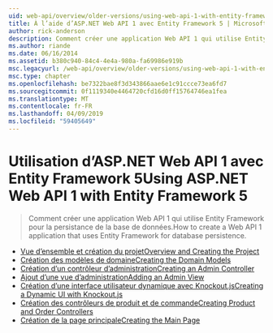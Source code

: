 ```yaml
---
uid: web-api/overview/older-versions/using-web-api-1-with-entity-framework-5/index
title: À l’aide d’ASP.NET Web API 1 avec Entity Framework 5 | Microsoft Docs
author: rick-anderson
description: Comment créer une application Web API 1 qui utilise Entity Framework pour la persistance de la base de données.
ms.author: riande
ms.date: 06/16/2014
ms.assetid: b380c940-84c4-4e4a-980a-fa69986e919b
msc.legacyurl: /web-api/overview/older-versions/using-web-api-1-with-entity-framework-5
msc.type: chapter
ms.openlocfilehash: be7322bae8f3d343866aae6e1c91ccce73ea6fd7
ms.sourcegitcommit: 0f1119340e4464720cfd16d0ff15764746ea1fea
ms.translationtype: MT
ms.contentlocale: fr-FR
ms.lasthandoff: 04/09/2019
ms.locfileid: "59405649"
---
```

# <a name="using-aspnet-web-api-1-with-entity-framework-5"></a><span data-ttu-id="91ab6-103">Utilisation d’ASP.NET Web API 1 avec Entity Framework 5</span><span class="sxs-lookup"><span data-stu-id="91ab6-103">Using ASP.NET Web API 1 with Entity Framework 5</span></span>

> <span data-ttu-id="91ab6-104">Comment créer une application Web API 1 qui utilise Entity Framework pour la persistance de la base de données.</span><span class="sxs-lookup"><span data-stu-id="91ab6-104">How to create a Web API 1 application that uses Entity Framework for database persistence.</span></span>


- [<span data-ttu-id="91ab6-105">Vue d’ensemble et création du projet</span><span class="sxs-lookup"><span data-stu-id="91ab6-105">Overview and Creating the Project</span></span>](using-web-api-with-entity-framework-part-1.md)
- [<span data-ttu-id="91ab6-106">Création des modèles de domaine</span><span class="sxs-lookup"><span data-stu-id="91ab6-106">Creating the Domain Models</span></span>](using-web-api-with-entity-framework-part-2.md)
- [<span data-ttu-id="91ab6-107">Création d’un contrôleur d’administration</span><span class="sxs-lookup"><span data-stu-id="91ab6-107">Creating an Admin Controller</span></span>](using-web-api-with-entity-framework-part-3.md)
- [<span data-ttu-id="91ab6-108">Ajout d’une vue d’administration</span><span class="sxs-lookup"><span data-stu-id="91ab6-108">Adding an Admin View</span></span>](using-web-api-with-entity-framework-part-4.md)
- [<span data-ttu-id="91ab6-109">Création d’une interface utilisateur dynamique avec Knockout.js</span><span class="sxs-lookup"><span data-stu-id="91ab6-109">Creating a Dynamic UI with Knockout.js</span></span>](using-web-api-with-entity-framework-part-5.md)
- [<span data-ttu-id="91ab6-110">Création des contrôleurs de produit et de commande</span><span class="sxs-lookup"><span data-stu-id="91ab6-110">Creating Product and Order Controllers</span></span>](using-web-api-with-entity-framework-part-6.md)
- [<span data-ttu-id="91ab6-111">Création de la page principale</span><span class="sxs-lookup"><span data-stu-id="91ab6-111">Creating the Main Page</span></span>](using-web-api-with-entity-framework-part-7.md)
